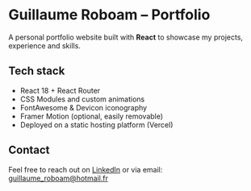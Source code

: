 # Guillaume Roboam – Portfolio

A personal portfolio website built with **React** to showcase my projects, experience and skills.

## Tech stack

-   React 18 + React Router
-   CSS Modules and custom animations
-   FontAwesome & Devicon iconography
-   Framer Motion (optional, easily removable)
-   Deployed on a static hosting platform (Vercel)

## Contact

Feel free to reach out on [LinkedIn](https://www.linkedin.com/in/guillaume-roboam/) or via email: guillaume_roboam@hotmail.fr
